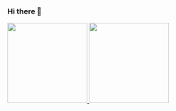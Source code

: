 ### Hi there 👋

<div>
  <a href="https://github.com/seu-usuário-aqui">
  <img height="180em" src="https://github-readme-stats.vercel.app/api/top-langs/?username=Annderlau&layout=compact&langs_count=7&theme=aura"/>
  <img height="180em" src="https://github-readme-stats.vercel.app/api?username=Annderlau&show_icons=true&theme=dracula&include_all_commits=true&count_private=true"/>
  </div>

